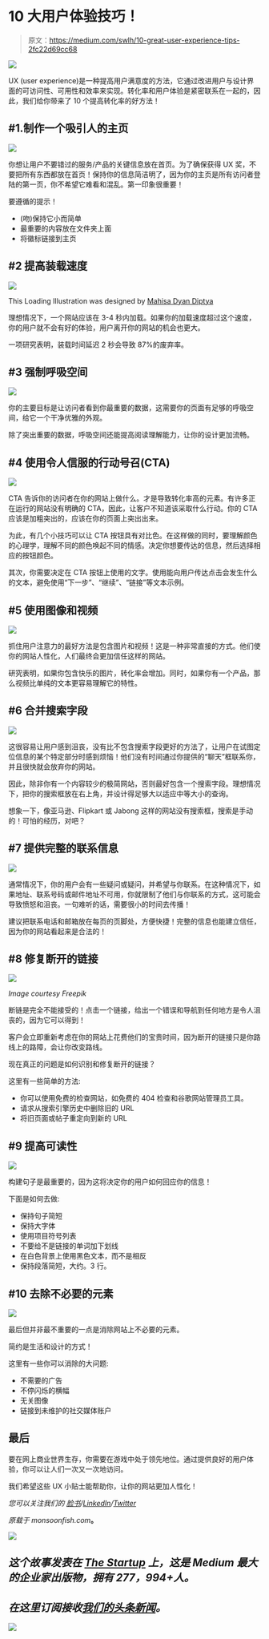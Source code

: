 # 10 大用户体验技巧！

> 原文：<https://medium.com/swlh/10-great-user-experience-tips-2fc22d69cc68>

![](img/eb85cf20892d57cbe87671b9e8906237.png)

UX (user experience)是一种提高用户满意度的方法，它通过改进用户与设计界面的可访问性、可用性和效率来实现。转化率和用户体验是紧密联系在一起的，因此，我们给你带来了 10 个提高转化率的好方法！

## #1.制作一个吸引人的主页

![](img/3df058d86e15dd12e60fab5d2cb19422.png)

你想让用户不要错过的服务/产品的关键信息放在首页。为了确保获得 UX 奖，不要把所有东西都放在首页！保持你的信息简洁明了，因为你的主页是所有访问者登陆的第一页，你不希望它难看和混乱。第一印象很重要！

要遵循的提示！

*   (吻)保持它小而简单
*   最重要的内容放在文件夹上面
*   将徽标链接到主页

## #2 提高装载速度

![](img/5c7b15e8a28a0948dbf8a978ae36b77d.png)

This Loading Illustration was designed by [Mahisa Dyan Diptya](https://www.sketchappsources.com/contributor/mahisadd)

理想情况下，一个网站应该在 3-4 秒内加载。如果你的加载速度超过这个速度，你的用户就不会有好的体验，用户离开你的网站的机会也更大。

一项研究表明，装载时间延迟 2 秒会导致 87%的废弃率。

## #3 强制呼吸空间

![](img/da8229b53c08b1a3bfab0d3f12e6a88d.png)

你的主要目标是让访问者看到你最重要的数据，这需要你的页面有足够的呼吸空间，给它一个干净优雅的外观。

除了突出重要的数据，呼吸空间还能提高阅读理解能力，让你的设计更加流畅。

## #4 使用令人信服的行动号召(CTA)

![](img/d07768de22cb963f83d81afe2b0d2eee.png)

CTA 告诉你的访问者在你的网站上做什么。才是导致转化率高的元素。有许多正在运行的网站没有明确的 CTA，因此，让客户不知道该采取什么行动。你的 CTA 应该是加粗突出的，应该在你的页面上突出出来。

为此，有几个小技巧可以让 CTA 按钮具有对比色。在这样做的同时，要理解颜色的心理学，理解不同的颜色唤起不同的情感。决定你想要传达的信息，然后选择相应的按钮颜色。

其次，你需要决定在 CTA 按钮上使用的文字。使用能向用户传达点击会发生什么的文本，避免使用“下一步”、“继续”、“链接”等文本示例。

## #5 使用图像和视频

![](img/8ec018af5521b4f77bae3fa5b95edac8.png)

抓住用户注意力的最好方法是包含图片和视频！这是一种非常直接的方式。他们使你的网站人性化，人们最终会更加信任这样的网站。

研究表明，如果你包含快乐的图片，转化率会增加。同时，如果你有一个产品，那么视频比单纯的文本更容易理解它的特性。

## #6 合并搜索字段

![](img/832e1271b420636a4e27a6104a287714.png)

这很容易让用户感到沮丧，没有比不包含搜索字段更好的方法了，让用户在试图定位信息的某个特定部分时感到烦恼！他们没有时间通过你提供的“聊天”框联系你，并且很快就会放弃你的网站。

因此，除非你有一个内容较少的极简网站，否则最好包含一个搜索字段。理想情况下，把你的搜索框放在右上角，并设计得足够大以适应中等大小的查询。

想象一下，像亚马逊、Flipkart 或 Jabong 这样的网站没有搜索框，搜索是手动的！可怕的经历，对吧？

## #7 提供完整的联系信息

![](img/1904fbbf53714d97ed1bd41947eca3cc.png)

通常情况下，你的用户会有一些疑问或疑问，并希望与你联系。在这种情况下，如果地址、联系号码或邮件地址不可用，你就限制了他们与你联系的方式，这可能会导致愤怒和沮丧。一句难听的话，需要很小的时间去传播！

建议把联系电话和邮箱放在每页的页脚处，方便快捷！完整的信息也能建立信任，因为你的网站看起来是合法的！

## #8 修复断开的链接

![](img/6d5fbbe4f306fa5c952f8aadefbef2b3.png)

*Image courtesy Freepik*

断链是完全不能接受的！点击一个链接，给出一个错误和导航到任何地方是令人沮丧的，因为它可以得到！

客户会立即重新考虑在你的网站上花费他们的宝贵时间，因为断开的链接只是你路线上的路障，会让你改变路线。

现在真正的问题是如何识别和修复断开的链接？

这里有一些简单的方法:

*   你可以使用免费的检查网站，如免费的 404 检查和谷歌网站管理员工具。
*   请求从搜索引擎历史中删除旧的 URL
*   将旧页面或帖子重定向到新的 URL

## #9 提高可读性

![](img/cca1cb890ff16b2fc08bde8730326e8e.png)

构建句子是最重要的，因为这将决定你的用户如何回应你的信息！

下面是如何去做:

*   保持句子简短
*   保持大字体
*   使用项目符号列表
*   不要给不是链接的单词加下划线
*   在白色背景上使用黑色文本，而不是相反
*   保持段落简短，大约。3 行。

## #10 去除不必要的元素

![](img/c6de8db3bc49c565b5ee0cd8b3f1f34c.png)

最后但并非最不重要的一点是消除网站上不必要的元素。

简约是生活和设计的方式！

这里有一些你可以消除的大问题:

*   不需要的广告
*   不停闪烁的横幅
*   无关图像
*   链接到未维护的社交媒体账户

## 最后

要在网上商业世界生存，你需要在游戏中处于领先地位。通过提供良好的用户体验，你可以让人们一次又一次地访问。

我们希望这些 UX 小贴士能帮助你，让你的网站更加人性化！

*您可以关注我们的* [*脸书*](https://www.facebook.com/monsoonfish)*/*[*LinkedIn*](https://www.linkedin.com/company/13404751/)*/*[*Twitter*](https://twitter.com/monsoonfishy)

*原载于 monsoonfish.com*[](http://monsoonfish.com)**。**

*![](img/731acf26f5d44fdc58d99a6388fe935d.png)*

## *这个故事发表在 [The Startup](https://medium.com/swlh) 上，这是 Medium 最大的企业家出版物，拥有 277，994+人。*

## *在这里订阅接收[我们的头条新闻](http://growthsupply.com/the-startup-newsletter/)。*

*![](img/731acf26f5d44fdc58d99a6388fe935d.png)*